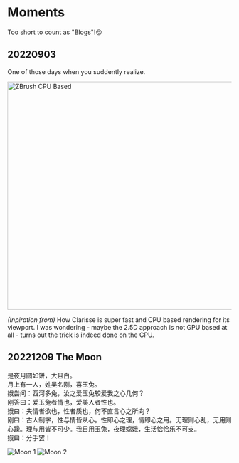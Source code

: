 # Moments

Too short to count as "Blogs"!😝

## 20220903

One of those days when you suddently realize.

<img alt="ZBrush CPU Based" width="512" src="https://images.totalimagine.com/zbrush-cpu-based.jpg"/>

*(Inpiration from)* How Clarisse is super fast and CPU based rendering for its viewport. I was wondering - maybe the 2.5D approach is not GPU based at all - turns out the trick is indeed done on the CPU.

## 20221209 The Moon

是夜月圆如饼，大且白。  
月上有一人，姓吴名刚，喜玉兔。  
娥尝问：西河多兔，汝之爱玉兔较爱我之心几何？  
刚答曰：爱玉兔者情也，爱美人者性也。  
娥曰：夫情者欲也，性者质也，何不直言心之所向？  
刚曰：古人制字，性与情皆从心。性即心之理，情即心之用。无理则心乱，无用则心躁。理与用皆不可少。我日用玉兔，夜理嫦娥，生活恰恰乐不可支。  
娥曰：分手罢！  

<img alt="Moon 1" max-height="512" src="https://images.totalimagine.com/Photos/Astronomy/20221209-Moon-1.jpg"/>
<img alt="Moon 2" max-height="512" src="https://images.totalimagine.com/Photos/Astronomy/20221209-Moon-2.jpg"/>
